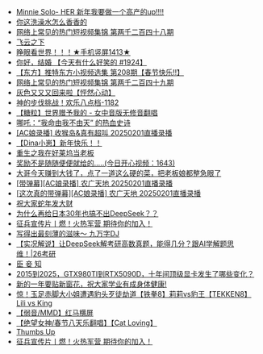+ [Minnie Solo- HER 新年我要做一个高产的up!!!!](https://m.acfun.cn/v/?ac=$46827881)
+ [你这洗澡水怎么香香的](https://m.acfun.cn/v/?ac=$46828067)
+ [网络上常见的热门短视频集锦 第两千二百四十八期](https://m.acfun.cn/v/?ac=$46827350)
+ [飞云之下](https://m.acfun.cn/v/?ac=$46827733)
+ [睁眼看世界！！！★手机竖屏1413★](https://m.acfun.cn/v/?ac=$46827345)
+ [你好，结婚 【今天有什么好笑的 #1924】](https://m.acfun.cn/v/?ac=$46829472)
+ [【东方】推特东方小视频选集 第208期【春节快乐!!】](https://m.acfun.cn/v/?ac=$46822626)
+ [网络上常见的热门短视频集锦 第两千二百四十九期](https://m.acfun.cn/v/?ac=$46828725)
+ [灰色又又又回来啦【怦然心动】](https://m.acfun.cn/v/?ac=$46813359)
+ [神的步伐挑战！欢乐八点档-1182](https://m.acfun.cn/v/?ac=$46829181)
+ [【糖粒】世界赠予我的 - 女中音版无修音翻唱](https://m.acfun.cn/v/?ac=$46829409)
+ [哪吒：“我命由我不由天” 的热血史诗](https://m.acfun.cn/v/?ac=$46828242)
+ [[AC娘录播] 收猴岛&真有超叫 20250201直播录播](https://m.acfun.cn/v/?ac=$46827878)
+ [【Dina小崽】新年快乐！！](https://m.acfun.cn/v/?ac=$46821037)
+ [重生之我在好莱坞当老板](https://m.acfun.cn/v/?ac=$46827766)
+ [奖励不是随随便便就给的.....(今日开心视频：1643)](https://m.acfun.cn/v/?ac=$46830188)
+ [大哥今天赚到大钱了，点了一道这么硬的菜，把老板娘都整急眼了](https://m.acfun.cn/v/?ac=$46830069)
+ [[带弹幕][AC娘录播] 农广天地 20250201直播录播](https://m.acfun.cn/v/?ac=$46829025)
+ [[这次真的带弹幕][AC娘录播] 农广天地 20250201直播录播](https://m.acfun.cn/v/?ac=$46829118)
+ [祝大家蛇年发大财](https://m.acfun.cn/v/?ac=$46829858)
+ [为什么再给日本30年也搞不出DeepSeek？？](https://m.acfun.cn/v/?ac=$46828775)
+ [征兵宣传片丨燃！火热军营  期待你的加入！](https://m.acfun.cn/v/?ac=$46830214)
+ [写得出最刻薄的滋味～ 九万字DJ](https://m.acfun.cn/v/?ac=$46829576)
+ [【实况解说】让DeepSeek解考研高数真题，能得几分？跟AI学解题思维！|26考研](https://m.acfun.cn/v/?ac=$46828874)
+ [臣 妾 知 ](https://m.acfun.cn/v/?ac=$46827927)
+ [2015到2025，GTX980TI到RTX5090D，十年间顶级显卡发生了哪些变化？](https://m.acfun.cn/v/?ac=$46827543)
+ [新的一年要贴新窗花，祝大家学业有成身体健康!](https://m.acfun.cn/v/?ac=$46827868)
+ [惊！玉足赤脚大小姐遭遇豹头歹徒劫道【铁拳8】莉莉vs豹王【TEKKEN8】Lili vs King](https://m.acfun.cn/v/?ac=$46828723)
+ [【弱音/MMD】红马横屏](https://m.acfun.cn/v/?ac=$46826972)
+ [【绝望女神/春节八天乐翻唱】【Cat Loving】](https://m.acfun.cn/v/?ac=$46829685)
+ [Thumbs Up](https://m.acfun.cn/v/?ac=$46829509)
+ [征兵宣传片丨燃！火热军营 期待你的加入！](https://m.acfun.cn/v/?ac=$46830214)
